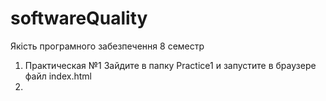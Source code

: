 # softwareQuality
Якість програмного забезпечення 8 семестр

1. Практическая №1
  Зайдите в папку Practice1 и запустите в браузере файл index.html
2. 
